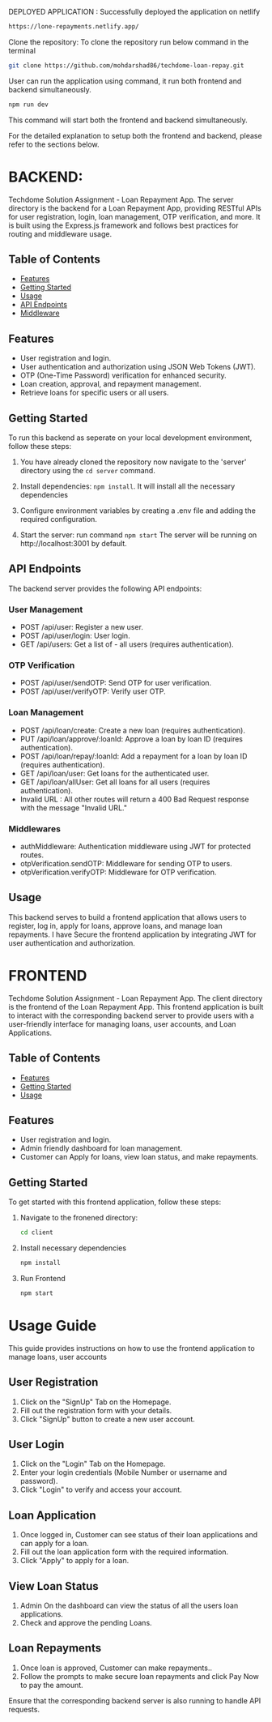 DEPLOYED APPLICATION : Successfully deployed the application on netlify

```bash
https://lone-repayments.netlify.app/
```

Clone the repository: To clone the repository run below command in the terminal

```bash 
git clone https://github.com/mohdarshad86/techdome-loan-repay.git
```

User can run the application using command, it run both frontend and backend simultaneously. 
```bash
npm run dev
```
This command will start both the frontend and backend simultaneously.

For the detailed explanation to setup both the frontend and backend, please refer to the sections below.

# BACKEND:

Techdome Solution Assignment - Loan Repayment App.
The server directory is the backend for a Loan Repayment App, providing RESTful APIs for user registration, login, loan management, OTP verification, and more. It is built using the Express.js framework and follows best practices for routing and middleware usage.

## Table of Contents

- [Features](#features)
- [Getting Started](#getting-started)
- [Usage](#usage)
- [API Endpoints](#api-endpoints)
- [Middleware](#middlewares)

## Features
- User registration and login.
- User authentication and authorization using JSON Web Tokens (JWT).
- OTP (One-Time Password) verification for enhanced security.
- Loan creation, approval, and repayment management.
- Retrieve loans for specific users or all users.

## Getting Started
To run this backend as seperate on your local development environment, follow these steps:

1. You have already cloned the repository now navigate to the 'server' directory using the ```cd server``` command.

2. Install dependencies:
```npm install```.
It will install all the necessary dependencies

3. Configure environment variables by creating a .env file and adding the required configuration.

4. Start the server: run command
```npm start```
The server will be running on http://localhost:3001 by default.

## API Endpoints
The backend server provides the following API endpoints:

### User Management

- POST /api/user: Register a new user.
- POST /api/user/login: User login.
- GET /api/users: Get a list of - all users (requires authentication).

### OTP Verification

- POST /api/user/sendOTP: Send OTP for user verification.
- POST /api/user/verifyOTP: Verify user OTP.

### Loan Management

- POST /api/loan/create: Create a new loan (requires authentication).
- PUT /api/loan/approve/:loanId: Approve a loan by loan ID (requires authentication).
- POST /api/loan/repay/:loanId: Add a repayment for a loan by loan ID (requires authentication).
- GET /api/loan/user: Get loans for the authenticated user.
- GET /api/loan/allUser: Get all loans for all users (requires authentication).
- Invalid URL : All other routes will return a 400 Bad Request response with the message "Invalid URL."

### Middlewares
- authMiddleware: Authentication middleware using JWT for protected routes.
- otpVerification.sendOTP: Middleware for sending OTP to users.
- otpVerification.verifyOTP: Middleware for OTP verification.

## Usage
This backend serves to build a frontend application that allows users to register, log in, apply for loans, approve loans, and manage loan repayments. I have Secure the frontend application by integrating JWT for user authentication and authorization.

# FRONTEND

Techdome Solution Assignment - Loan Repayment App.
The client directory is the frontend of the Loan Repayment App. This frontend application is built to interact with the corresponding backend server to provide users with a user-friendly interface for managing loans, user accounts, and Loan Applications.

## Table of Contents

- [Features](#features)
- [Getting Started](#getting-started)
- [Usage](#usage)

## Features

- User registration and login.
- Admin friendly dashboard for loan management.
- Customer can Apply for loans, view loan status, and make repayments.

## Getting Started

To get started with this frontend application, follow these steps:

1. Navigate to the fronened directory:

   ```bash
   cd client
2. Install necessary dependencies
   ```bash 
   npm install
3. Run Frontend
   ```bash 
   npm start
# Usage Guide

This guide provides instructions on how to use the frontend application to manage loans, user accounts

## User Registration

1. Click on the "SignUp" Tab on the Homepage.
2. Fill out the registration form with your details.
3. Click "SignUp" button to create a new user account.

## User Login

1. Click on the "Login" Tab on the Homepage.
2. Enter your login credentials (Mobile Number or username and password).
3. Click "Login" to verify and access your account.

## Loan Application

1. Once logged in, Customer can see status of their loan applications and can apply for a loan.
2. Fill out the loan application form with the required information.
3. Click "Apply" to apply for a loan.

## View Loan Status

1. Admin On the dashboard can view the status of all the users loan applications.
2. Check and approve the pending Loans.

## Loan Repayments

1. Once loan is approved, Customer can make repayments..
2. Follow the prompts to make secure loan repayments and click Pay Now to pay the amount.

Ensure that the corresponding backend server is also running to handle API requests.